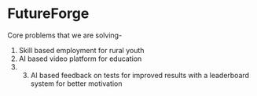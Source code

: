 # FutureForge
Core problems that we are solving- 

1) Skill based employment for rural youth
2) AI based video platform for education
3) 3) AI based feedback on tests for improved results with a leaderboard system for better motivation

